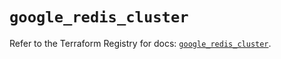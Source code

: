 # `google_redis_cluster`

Refer to the Terraform Registry for docs: [`google_redis_cluster`](https://registry.terraform.io/providers/hashicorp/google-beta/5.17.0/docs/resources/google_redis_cluster).
